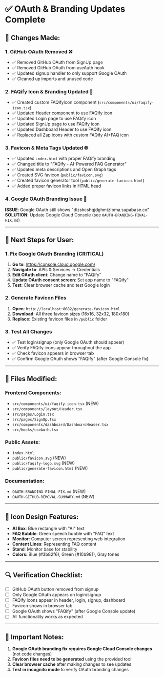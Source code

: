 # ✅ OAuth & Branding Updates Complete

## 🔧 **Changes Made:**

### **1. GitHub OAuth Removed ❌**
- ✅ Removed GitHub OAuth from SignUp page
- ✅ Removed GitHub OAuth from useAuth hook
- ✅ Updated signup handler to only support Google OAuth
- ✅ Cleaned up imports and unused code

### **2. FAQify Icon & Branding Updated 🎨**
- ✅ Created custom FAQifyIcon component (`src/components/ui/faqify-icon.tsx`)
- ✅ Updated Header component to use FAQify icon
- ✅ Updated Login page to use FAQify icon
- ✅ Updated SignUp page to use FAQify icon
- ✅ Updated Dashboard Header to use FAQify icon
- ✅ Replaced all Zap icons with custom FAQify AI+FAQ icon

### **3. Favicon & Meta Tags Updated 🌐**
- ✅ Updated `index.html` with proper FAQify branding
- ✅ Changed title to "FAQify - AI-Powered FAQ Generator"
- ✅ Updated meta descriptions and Open Graph tags
- ✅ Created SVG favicon (`public/favicon.svg`)
- ✅ Created favicon generator tool (`public/generate-favicon.html`)
- ✅ Added proper favicon links in HTML head

### **4. Google OAuth Branding Issue 🚨**
**ISSUE**: Google OAuth still shows "dlzshcshqjdghmtzlbma.supabase.co"
**SOLUTION**: Update Google Cloud Console (see `OAUTH-BRANDING-FINAL-FIX.md`)

---

## 🎯 **Next Steps for User:**

### **1. Fix Google OAuth Branding (CRITICAL)**
1. **Go to**: https://console.cloud.google.com/
2. **Navigate to**: APIs & Services → Credentials
3. **Edit OAuth client**: Change name to "FAQify"
4. **Update OAuth consent screen**: Set app name to "FAQify"
5. **Test**: Clear browser cache and test Google login

### **2. Generate Favicon Files**
1. **Open**: `http://localhost:8082/generate-favicon.html`
2. **Download**: All three favicon sizes (16x16, 32x32, 180x180)
3. **Replace**: Existing favicon files in `/public` folder

### **3. Test All Changes**
- ✅ Test login/signup (only Google OAuth should appear)
- ✅ Verify FAQify icons appear throughout the app
- ✅ Check favicon appears in browser tab
- ✅ Confirm Google OAuth shows "FAQify" (after Google Console fix)

---

## 📁 **Files Modified:**

### **Frontend Components:**
- `src/components/ui/faqify-icon.tsx` (NEW)
- `src/components/layout/Header.tsx`
- `src/pages/Login.tsx`
- `src/pages/SignUp.tsx`
- `src/components/dashboard/DashboardHeader.tsx`
- `src/hooks/useAuth.tsx`

### **Public Assets:**
- `index.html`
- `public/favicon.svg` (NEW)
- `public/faqify-logo.svg` (NEW)
- `public/generate-favicon.html` (NEW)

### **Documentation:**
- `OAUTH-BRANDING-FINAL-FIX.md` (NEW)
- `OAUTH-GITHUB-REMOVAL-SUMMARY.md` (NEW)

---

## 🎨 **Icon Design Features:**
- **AI Box**: Blue rectangle with "AI" text
- **FAQ Bubble**: Green speech bubble with "FAQ" text
- **Monitor**: Computer screen representing web integration
- **Content Lines**: Representing FAQ content
- **Stand**: Monitor base for stability
- **Colors**: Blue (#3b82f6), Green (#10b981), Gray tones

---

## 🔍 **Verification Checklist:**
- [ ] GitHub OAuth button removed from signup
- [ ] Only Google OAuth appears on login/signup
- [ ] FAQify icons appear in header, login, signup, dashboard
- [ ] Favicon shows in browser tab
- [ ] Google OAuth shows "FAQify" (after Google Console update)
- [ ] All functionality works as expected

---

## 🚨 **Important Notes:**
1. **Google OAuth branding fix requires Google Cloud Console changes** (not code changes)
2. **Favicon files need to be generated** using the provided tool
3. **Clear browser cache** after making changes to see updates
4. **Test in incognito mode** to verify OAuth branding changes
